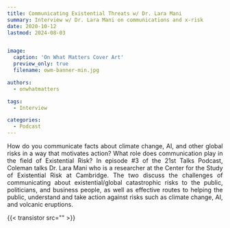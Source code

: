 ```yaml
---
title: Communicating Existential Threats w/ Dr. Lara Mani
summary: Interview w/ Dr. Lara Mani on communications and x-risk
date: 2020-10-12
lastmod: 2024-08-03


image:
  caption: 'On What Matters Cover Art'
  preview_only: true
  filename: owm-banner-min.jpg

authors:
  - onwhatmatters

tags:
  - Interview

categories: 
  - Podcast
---
```


<div style="text-align: justify">
How do you communicate facts about climate change, AI, and other global risks in a way that motivates action? What role does communication play in the field of Existential Risk? In episode #3 of the 21st Talks Podcast, Coleman talks Dr. Lara Mani who is a researcher at the Center for the Study of Existential Risk at Cambridge. The two discuss the challenges of communicating about existential/global catastrophic risks to the public, politicians, and business people, as well as effective routes to helping the public, understand and take action against risks such as climate change, AI, and volcanic eruptions. 

{{< transistor src="" >}}
</div>